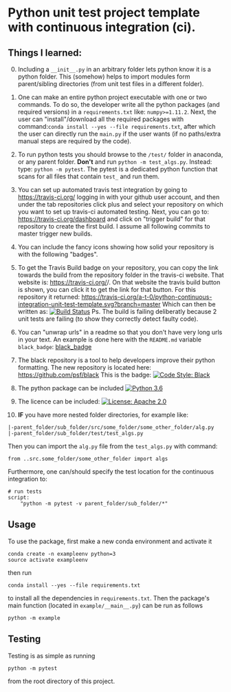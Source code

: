 # Python unit test project template with continuous integration (ci).

## Things I learned:

0. Including a `__init__.py` in an arbitrary folder lets python know it is a python folder. This (somehow) helps to import modules form parent/sibling directories (from unit test files in a different folder).
1. One can make an entire python project executable with one or two commands. To do so, the developer write all the python packages (and required versions) in a `requirements.txt` like: `numpy>=1.11.2`. Next, the user can "install"/download all the required packages with command:`conda install --yes --file requirements.txt`, after which the user can directly run the `main.py` if the user wants (if no paths/extra manual steps are required by the code).
2. To run python tests you should browse to the `/test/` folder in anaconda, or any parent folder. **Don't** and run `python -m test_algs.py`. Instead: type: `python -m pytest`. The pytest is a dedicated python function that scans for all files that contain `test_` and run them.
3. You can set up automated travis test integration by going to https://travis-ci.org/ logging in with your github user account, and then under the tab repositories click plus and select your repository on which  you want to set up travis-ci automated testing. Next, you can go to: https://travis-ci.org/dashboard and click on "trigger build" for that repository to create the first build. I assume all following commits to master trigger new builds.



4. You can include the fancy icons showing how solid your repository is with the following "badges".

5. To get the Travis Build badge on your repository, you can copy the link towards the build from the repository folder in the travis-ci website. That website is: https://travis-ci.org/<your github username>/<your repository name>. On that website the travis build button is shown, you can click it to get the link for that button. For this repository it returned: https://travis-ci.org/a-t-0/python-continuous-integration-unit-test-template.svg?branch=master
Which can then be written as:
[![Build
Status](https://travis-ci.org/a-t-0/python-continuous-integration-unit-test-template.svg?branch=master)](https://travis-ci.org/ucsf-bmi-203-2017/example)
Ps. The build is failing deliberatly because 2 unit tests are failing (to show they correctly detect faulty code).

6. You can "unwrap urls" in a readme so that you don't have very long urls in your text. An example is done here with the `README.md` variable `black_badge`:
[black_badge]

<!-- Un-wrapped URL's below (Mostly for Badges) -->
[black_badge]: https://img.shields.io/badge/code%20style-black-000000.svg

7. The black repository is a tool to help developers improve their python formatting. The new repository is located here: https://github.com/psf/black This is the badge: 
[![Code Style: Black][black_badge]](https://github.com/ambv/black)  

7. The python package can be included
[![Python 3.6][python_badge]](https://www.python.org/downloads/release/python-382/)

8. The licence can be included:
[![License: Apache 2.0][apache_badge]](https://www.apache.org/licenses/LICENSE-2.0)

9. **IF** you have more nested folder directories, for example like:
```
|-parent_folder/sub_folder/src/some_folder/some_other_folder/alg.py
|-parent_folder/sub_folder/test/test_algs.py
```
Then you can import the `alg.py` file from the `test_algs.py` with command: 
```
from ..src.some_folder/some_other_folder import algs
```
Furthermore, one can/should specify the test location for the continuous integration to: 
```
# run tests
script:
    "python -m pytest -v parent_folder/sub_folder/*"
```

## Usage

To use the package, first make a new conda environment and activate it

```
conda create -n exampleenv python=3
source activate exampleenv
```

then run

```
conda install --yes --file requirements.txt
```

to install all the dependencies in `requirements.txt`. Then the package's
main function (located in `example/__main__.py`) can be run as follows

```
python -m example
```

## Testing

Testing is as simple as running

```
python -m pytest
```

from the root directory of this project.


<!-- Un-wrapped URL's below (Mostly for Badges) -->
[black_badge]: https://img.shields.io/badge/code%20style-black-000000.svg
[python_badge]: https://img.shields.io/badge/python-3.8-blue.svg
[apache_badge]: https://img.shields.io/badge/license-Apache%202.0-brightgreen.svg
